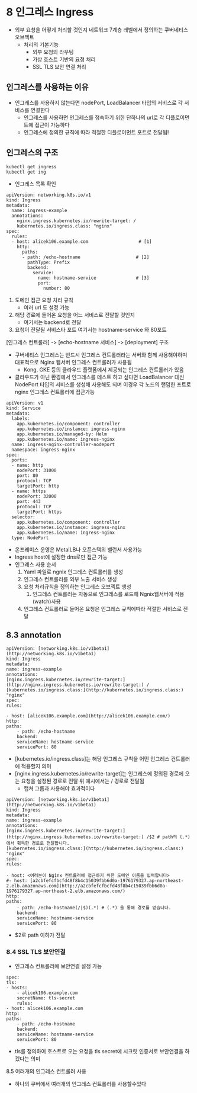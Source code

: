 # 8 인그레스 Ingress

- 외부 요청을 어떻게 처리할 것인지 네트워크 7계층 레벨에서 정의하는 쿠버네티스 오브젝트
    - 처리의 기본기능
        - 외부 요청의 라우팅
        - 가상 호스트 기반의 요청 처리
        - SSL TLS  보안 연결 처리
        
## 인그레스를 사용하는 이유        
- 인그레스를 사용하지 않는다면 nodePort, LoadBalancer 타입의 서비스로 각 서비스를 연결한다
    - 인그레스를 사용하면 인그레스를 접속하기 위한 단하나의 url로 각 디플로이먼트에 접근이 가능하다
    - 인그레스에 정의한 규칙에 따라 적절한 디플로이먼트 포트로 전달됨!

## 인그레스의 구조 
```   
kubectl get ingress
kubectl get ing
```
- 인그레스 목록 확인 
```
apiVersion: networking.k8s.io/v1
kind: Ingress
metadata:
  name: ingress-example
  annotations:
    nginx.ingress.kubernetes.io/rewrite-target: /
    kubernetes.io/ingress.class: "nginx"
spec:
  rules:
  - host: alicek106.example.com                   # [1]
    http:
      paths:
      - path: /echo-hostname                     # [2]
        pathType: Prefix
        backend: 
          service: 
            name: hostname-service               # [3]
            port: 
              number: 80
```              
1. 도메인 접근 요청 처리 규칙
    - 여러 url 도 설정 가능
2. 해당 경로에 들어온 요청을 어느 서비스로 전달할 것인지
    - 여기서는 backend로 전달
3. 요청이 전달될 서비스타 포트 여기서는 hostname-service 와 80포트

[인그레스 컨트롤러] -> [echo-hostname 서비스] -> [deployment] 구조 

- 쿠버네티스 인그레스는 반드시 인그레스 컨트롤러라는 서버와 함께 사용해야하며 대표적으로 Nginx 웹서버 인그레스 컨트롤러가 사용됨
    - Kong, GKE 등의 클라우드 플랫폼에서 제공되는 인그레스 컨트롤러가 있음
- 클라우드가 아닌 환경에서 인그레스를 테스트 하고 싶다면 LoadBalancer 대신 NodePort 타입의 서비스를 생성해 사용해도 되며 이경우 각 노드의 랜덤한 포트로 nginx 인그레스 컨트롤러에 접근가능
```
apiVersion: v1
kind: Service
metadata:
  labels:
    app.kubernetes.io/component: controller
    app.kubernetes.io/instance: ingress-nginx
    app.kubernetes.io/managed-by: Helm
    app.kubernetes.io/name: ingress-nginx
  name: ingress-nginx-controller-nodeport
  namespace: ingress-nginx
spec:
  ports:
  - name: http
    nodePort: 31000
    port: 80
    protocol: TCP
    targetPort: http
  - name: https
    nodePort: 32000
    port: 443
    protocol: TCP
    targetPort: https
  selector:
    app.kubernetes.io/component: controller
    app.kubernetes.io/instance: ingress-nginx
    app.kubernetes.io/name: ingress-nginx
  type: NodePort
  ```
- 온프레미스 운영은 MetalLB나 오픈스택의 밸런서 사용가능
- Ingress host에 설정한 dns로만 접근 가능
- 인그레스 사용 순서
    1.  Yaml 파일로 ngnix 인그레스 컨트롤러를 생성
    2. 인그레스 컨트롤러를 외부 노출 서비스 생성
    3. 요청 처리규칙을 정의하는 인그레스 오브젝트 생성
        1. 인그레스 컨트롤러는 자동으로 인그레스를 로드해 Ngnix웹서버에 적용(watch)사용
    4. 인그레스 컨트롤러로 들어온 요청은 인그레스 규칙에따라 적절한 서비스로 전달
    
    
## 8.3 annotation
```
apiVersion: [networking.k8s.io/v1beta1](http://networking.k8s.io/v1beta1)
kind: Ingress
metadata:
name: ingress-example
annotations:
[nginx.ingress.kubernetes.io/rewrite-target:](http://nginx.ingress.kubernetes.io/rewrite-target:) /
[kubernetes.io/ingress.class:](http://kubernetes.io/ingress.class:) "nginx"
spec:
rules:

- host: [alicek106.example.com](http://alicek106.example.com/) 
http:
paths:
    - path: /echo-hostname 
    backend:
    serviceName: hostname-service 
    servicePort: 80
```    
- [kubernetes.io/ingress.class]는 해당 인그레스 규칙을 어떤 인그레스 컨트롤러에 적용할지 의미
- [nginx.ingress.kubernetes.io/rewrite-target]는 인그레스에 정의된 경로에 오는 요청을 설정된 경로로 전달 위 예시에서는 / 경로로 전달됨
    - 캡쳐 그룹과 사용해야 효과적이다

```
apiVersion: [networking.k8s.io/v1beta1](http://networking.k8s.io/v1beta1)
kind: Ingress
metadata:
name: ingress-example
annotations:
[nginx.ingress.kubernetes.io/rewrite-target:](http://nginx.ingress.kubernetes.io/rewrite-target:) /$2 # path의 (.*) 에서 획득한 경로로 전달합니다.
[kubernetes.io/ingress.class:](http://kubernetes.io/ingress.class:) "nginx"
spec:
rules:

- host: <여러분이 Nginx 컨트롤러에 접근하기 위한 도메인 이름을 입력합니다>
#- host: [a2cbfefcfbcfd48f8b4c15039fbb6d0a-1976179327.ap-northeast-2.elb.amazonaws.com](http://a2cbfefcfbcfd48f8b4c15039fbb6d0a-1976179327.ap-northeast-2.elb.amazonaws.com/)
http:
paths:
    - path: /echo-hostname(/|$)(.*) # (.*) 을 통해 경로를 얻습니다.
    backend:
    serviceName: hostname-service
    servicePort: 80
```    
- $2로 path 이하가 전달

### 8.4 SSL TLS 보안연결

- 인그레스 컨트롤러에 보안연결 설정 가능
```
spec:
tls:
- hosts:
    - alicek106.example.com
    secretName: tls-secret
    rules:
- host: alicek106.example.com
http:
paths:
    - path: /echo-hostname
    backend:
    serviceName: hostname-service
    servicePort: 80
```    
- tls를 정의하여 호스트로 오는 요청을 tls secret에 시크릿 인증서로 보안연결을 하겠다는 의미

8.5 여러개의 인그레스 컨트롤러 사용
- 하나의 쿠버에서 여러개의 인그레스 컨트롤러를 사용할수있다
